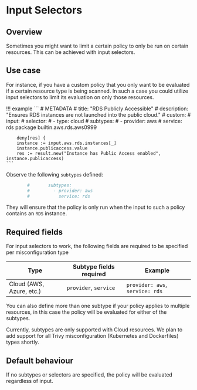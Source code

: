 # Input Selectors

## Overview
Sometimes you might want to limit a certain policy to only be run on certain resources. This can be
achieved with input selectors.

## Use case
For instance, if you have a custom policy that you only want to be evaluated if a certain resource type is being scanned.
In such a case you could utilize input selectors to limit its evaluation on only those resources.

!!! example
    ```
        # METADATA
        # title: "RDS Publicly Accessible"
        # description: "Ensures RDS instances are not launched into the public cloud."
        # custom:
        #   input:
        #     selector:
        #     - type: cloud
        #       subtypes:
        #         - provider: aws
        #           service: rds
        package builtin.aws.rds.aws0999

        deny[res] {
        instance := input.aws.rds.instances[_]
        instance.publicaccess.value
        res := result.new("Instance has Public Access enabled", instance.publicaccess)
    ```

Observe the following `subtypes` defined:
```yaml
        #       subtypes:
        #         - provider: aws
        #           service: rds
```

They will ensure that the policy is only run when the input to such a policy contains an `RDS` instance. 

## Required fields
For input selectors to work, the following fields are required to be specified per misconfiguration type

| Type                     | Subtype fields required | Example                         | 
|--------------------------|-------------------------|---------------------------------|
| Cloud (AWS, Azure, etc.) | `provider`, `service`   | `provider: aws`, `service: rds` |


You can also define more than one subtype if your policy applies to multiple resources, in this case the policy
will be evaluated for either of the subtypes.

Currently, subtypes are only supported with Cloud resources. We plan to add support for all Trivy misconfiguration (Kubernetes and Dockerfiles) types shortly.

## Default behaviour
If no subtypes or selectors are specified, the policy will be evaluated regardless of input.
